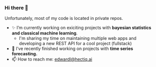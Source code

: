 ### Hi there 👋

Unfortunately, most of my code is located in private repos.


- ✨ I’m currently working on exiciting projects with **bayesian statistics and classical machine learning**.
  - I'm sharing my time on maintaining multiple web apps and developing a new REST API for a cool project (fullstack)   
- 🔭 I’ve recently finished working on projects with **time series forecasting.**
- 📫 How to reach me: edwardl@hectiq.ai

<!--
**laurencee9/laurencee9** is a ✨ _special_ ✨ repository because its `README.md` (this file) appears on your GitHub profile.

Here are some ideas to get you started:

- 🔭 I’m currently working on ...
- 🌱 I’m currently learning ...
- 👯 I’m looking to collaborate on ...
- 🤔 I’m looking for help with ...
- 💬 Ask me about ...
- 📫 How to reach me: ...
- 😄 Pronouns: ...
- ⚡ Fun fact: ...
-->
